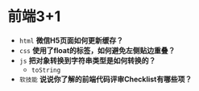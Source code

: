 # 前端3+1
- `html` **微信H5页面如何更新缓存？**
- `css` **使用了float的标签，如何避免左侧贴边重叠？**
- `js` **把对象转换到字符串类型是如何转换的？**
  - `toString`
- `软技能` **说说你了解的前端代码评审Checklist有哪些项？**